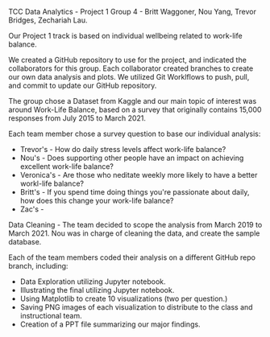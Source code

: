 TCC Data Analytics - Project 1
Group 4 - Britt Waggoner, Nou Yang, Trevor Bridges, Zechariah Lau.

Our Project 1 track is based on individual wellbeing related to work-life balance.

We created a GitHub repository to use for the project, and indicated the collaborators for this group.
Each collaborator created branches to create our own data analysis and plots.
We utilized Git Worklflows to push, pull, and commit to update our GitHub repository.

The group chose a Dataset from Kaggle and our main topic of interest was around Work-Life Balance,
based on a survey that originally contains 15,000 responses from July 2015 to March 2021.

Each team member chose a survey question to base our individual analysis:
- Trevor's - How do daily stress levels affect work-life balance?
- Nou's - Does supporting other people have an impact on achieving excellent work-life balance?
- Veronica's - Are those who neditate weekly more likely to have a better workl-life balance?
- Britt's - If you spend time doing things you're passionate about daily, how does this change your work-life balance?
- Zac's - 

Data Cleaning - The team decided to scope the analysis from March 2019 to March 2021. Nou was in charge of cleaning the data, and create the sample database.

Each of the team members coded their analysis on a different GitHub repo branch, including:
- Data Exploration utilizing Jupyter notebook.
- Illustrating the final utilizing Jupyter notebook.
- Using Matplotlib to create 10 visualizations (two per question.)
- Saving PNG images of each visualization to distribute to the class and instructional team.
- Creation of a PPT file summarizing our major findings.




